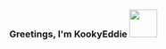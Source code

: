 ### Greetings, I'm KookyEddie  <img src="https://media.giphy.com/media/888R35MJTmDxQfRzfS/giphy.gif" width="50">



